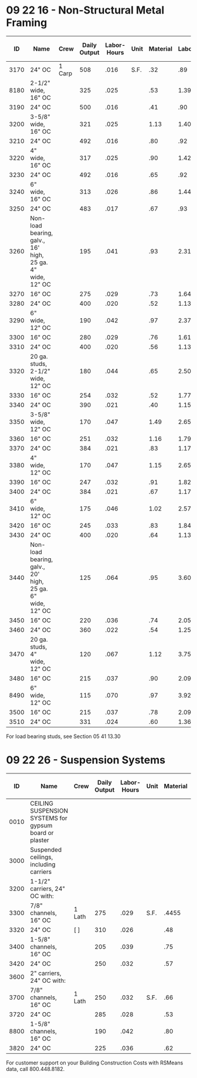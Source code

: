 # 09 22 16 - Non-Structural Metal Framing

| ID    | Name                                                                 | Crew    | Daily Output | Labor-Hours | Unit | Material | Labor | Equipment | Total | Total Incl O&P |
|-------|----------------------------------------------------------------------|---------|--------------|-------------|------|----------|-------|-----------|-------|----------------|
| 3170  | 24" OC                                                               | 1 Carp  | 508          | .016        | S.F. | .32      | .89   |           | 1.21  | 1.67           |
| 8180  | 2-1/2" wide, 16" OC                                                  |         | 325          | .025        |      | .53      | 1.39  |           | 1.92  | 2.65           |
| 3190  | 24" OC                                                               |         | 500          | .016        |      | .41      | .90   |           | 1.31  | 1.79           |
| 3200  | 3-5/8" wide, 16" OC                                                  |         | 321          | .025        |      | 1.13     | 1.40  |           | 2.53  | 3.33           |
| 3210  | 24" OC                                                               |         | 492          | .016        |      | .80      | .92   |           | 1.72  | 2.24           |
| 3220  | 4" wide, 16" OC                                                      |         | 317          | .025        |      | .90      | 1.42  |           | 2.32  | 3.10           |
| 3230  | 24" OC                                                               |         | 492          | .016        |      | .65      | .92   |           | 1.57  | 2.08           |
| 3240  | 6" wide, 16" OC                                                      |         | 313          | .026        |      | .86      | 1.44  |           | 2.30  | 3.08           |
| 3250  | 24" OC                                                               |         | 483          | .017        |      | .67      | .93   |           | 1.60  | 2.13           |
| 3260  | Non-load bearing, galv., 16' high, 25 ga. 4" wide, 12" OC            |         | 195          | .041        |      | .93      | 2.31  |           | 3.24  | 4.46           |
| 3270  | 16" OC                                                               |         | 275          | .029        |      | .73      | 1.64  |           | 2.37  | 3.24           |
| 3280  | 24" OC                                                               |         | 400          | .020        |      | .52      | 1.13  |           | 1.65  | 2.26           |
| 3290  | 6" wide, 12" OC                                                      |         | 190          | .042        |      | .97      | 2.37  |           | 3.34  | 4.60           |
| 3300  | 16" OC                                                               |         | 280          | .029        |      | .76      | 1.61  |           | 2.37  | 3.23           |
| 3310  | 24" OC                                                               |         | 400          | .020        |      | .56      | 1.13  |           | 1.69  | 2.29           |
| 3320  | 20 ga. studs, 2-1/2" wide, 12" OC                                    |         | 180          | .044        |      | .65      | 2.50  |           | 3.15  | 4.43           |
| 3330  | 16" OC                                                               |         | 254          | .032        |      | .52      | 1.77  |           | 2.29  | 3.22           |
| 3340  | 24" OC                                                               |         | 390          | .021        |      | .40      | 1.15  |           | 1.55  | 2.16           |
| 3350  | 3-5/8" wide, 12" OC                                                  |         | 170          | .047        |      | 1.49     | 2.65  |           | 4.14  | 5.60           |
| 3360  | 16" OC                                                               |         | 251          | .032        |      | 1.16     | 1.79  |           | 2.95  | 3.95           |
| 3370  | 24" OC                                                               |         | 384          | .021        |      | .83      | 1.17  |           | 2     | 2.67           |
| 3380  | 4" wide, 12" OC                                                      |         | 170          | .047        |      | 1.15     | 2.65  |           | 3.80  | 5.20           |
| 3390  | 16" OC                                                               |         | 247          | .032        |      | .91      | 1.82  |           | 2.73  | 3.71           |
| 3400  | 24" OC                                                               |         | 384          | .021        |      | .67      | 1.17  |           | 1.84  | 2.48           |
| 3410  | 6" wide, 12" OC                                                      |         | 175          | .046        |      | 1.02     | 2.57  |           | 3.59  | 4.95           |
| 3420  | 16" OC                                                               |         | 245          | .033        |      | .83      | 1.84  |           | 2.67  | 3.65           |
| 3430  | 24" OC                                                               |         | 400          | .020        |      | .64      | 1.13  |           | 1.77  | 2.39           |
| 3440  | Non-load bearing, galv., 20' high, 25 ga. 6" wide, 12" OC            |         | 125          | .064        |      | .95      | 3.60  |           | 4.55  | 6.40           |
| 3450  | 16" OC                                                               |         | 220          | .036        |      | .74      | 2.05  |           | 2.79  | 3.87           |
| 3460  | 24" OC                                                               |         | 360          | .022        |      | .54      | 1.25  |           | 1.79  | 2.45           |
| 3470  | 20 ga. studs, 4" wide, 12" OC                                        |         | 120          | .067        |      | 1.12     | 3.75  |           | 4.87  | 6.85           |
| 3480  | 16" OC                                                               |         | 215          | .037        |      | .90      | 2.09  |           | 2.99  | 4.12           |
| 8490  | 6" wide, 12" OC                                                      |         | 115          | .070        |      | .97      | 3.92  |           | 4.89  | 6.90           |
| 3500  | 16" OC                                                               |         | 215          | .037        |      | .78      | 2.09  |           | 2.87  | 3.98           |
| 3510  | 24" OC                                                               |         | 331          | .024        |      | .60      | 1.36  |           | 1.96  | 2.69           |

For load bearing studs, see Section 05 41 13.30

# 09 22 26 - Suspension Systems

| ID    | Name                                                                 | Crew    | Daily Output | Labor-Hours | Unit | Material | Labor | Equipment | Total | Total Incl O&P |
|-------|----------------------------------------------------------------------|---------|--------------|-------------|------|----------|-------|-----------|-------|----------------|
| 0010  | CEILING SUSPENSION SYSTEMS for gypsum board or plaster               |         |              |             |      |          |       |           |       |                |
| 3000  | Suspended ceilings, including carriers                               |         |              |             |      |          |       |           |       |                |
| 3200  | 1-1/2" carriers, 24" OC with:                                        |         |              |             |      |          |       |           |       |                |
| 3300  | 7/8" channels, 16" OC                                                | 1 Lath  | 275          | .029        | S.F. | .4455    | 1.63  |           | 2.24  | 3.05           |
| 3320  | 24" OC                                                               | [   ]   | 310          | .026        |      | .48      | 1.45  |           | 1.93  | 2.64           |
| 3400  | 1-5/8" channels, 16" OC                                              |         | 205          | .039        |      | .75      | 2.19  |           | 2.94  | 4.01           |
| 3420  | 24" OC                                                               |         | 250          | .032        |      | .57      | 1.79  |           | 2.36  | 3.25           |
| 3600  | 2" carriers, 24" OC with:                                            |         |              |             |      |          |       |           |       |                |
| 3700  | 7/8" channels, 16" OC                                                | 1 Lath  | 250          | .032        | S.F. | .66      | 1.79  |           | 2.45  | 3.35           |
| 3720  | 24" OC                                                               |         | 285          | .028        |      | .53      | 1.57  |           | 2.10  | 2.88           |
| 8800  | 1-5/8" channels, 16" OC                                              |         | 190          | .042        |      | .80      | 2.36  |           | 3916  | 4.32           |
| 3820  | 24" OC                                                               |         | 225          | .036        |      | .62      | 1.99  |           | 2.61  | 3.60           |

For customer support on your Building Construction Costs with RSMeans data, call 800.448.8182.